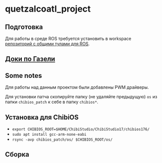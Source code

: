 # quetzalcoatl_project

## Подготовка

Для работы в среде ROS требуется установить в workspace [репозиторий с общими тулами для ROS](https://github.com/lsd-maddrive/maddrive_ros_shared).

## [Доки по Газели](https://disk.yandex.ru/d/_3zzZoxEZ3Ugxg)

## Some notes

Для работы над данным проектом были добавлены PWM драйверы.

Для установки патча скопируйте папку (не удаляйте предыдущую) `os` из папки `chibios_patch` к себе в папку `chibios*`.

## Установка для ChibiOS

- `export CHIBIOS_ROOT=$HOME/ChibiStudio/ChibiStudio17/chibios176/`
- `sudo apt install gcc-arm-none-eabi`
- `rsync -avp chibios_patch/os/ $CHIBIOS_ROOT/os/`

## Сборка

